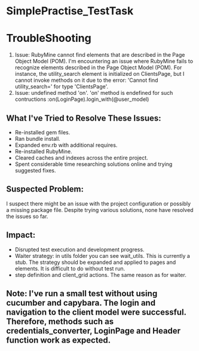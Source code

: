 # SimplePractise_TestTask


# TroubleShooting
1. Issue: RubyMine cannot find elements that are described in the Page Object Model (POM).
   I'm encountering an issue where RubyMine fails to recognize elements described in the Page Object Model (POM).
   For instance, the utility_search element is initialized on ClientsPage, but I cannot invoke methods on it due to the error: 'Cannot find utility_search=' for type 'ClientsPage'.
2. Issue: undefined method 'on'.
   'on' method is endefined for such contructions :on(LoginPage).login_with(@user_model)

## What I've Tried to Resolve These Issues:
- Re-installed gem files.
- Ran bundle install.
- Expanded env.rb with additional requires.
- Re-installed RubyMine.
- Cleared caches and indexes across the entire project.
- Spent considerable time researching solutions online and trying suggested fixes.

## Suspected Problem:
I suspect there might be an issue with the project configuration or possibly a missing package file. Despite trying various solutions, none have resolved the issues so far.

## Impact:
- Disrupted test execution and development progress.
- Waiter strategy: in utils folder you can see wait_utils. This is currently a stub. The strategy should be expanded and applied to pages and elements. It is difficult to do without test run.
- step definition and client_grid actions. The same reason as for waiter.

## Note: I've run a small test without using cucumber and capybara. The login and navigation to the client model were successful. Therefore, methods such as credentials_converter, LoginPage and Header function work as expected.

